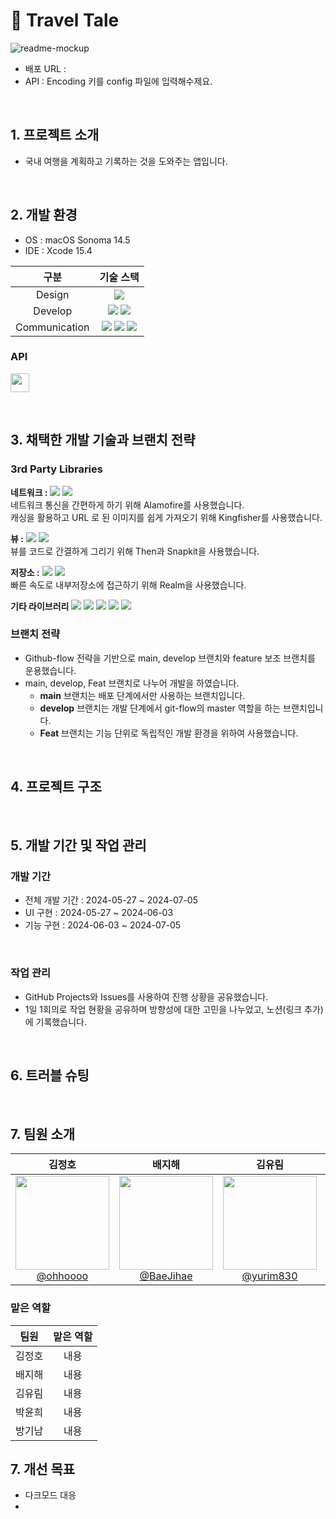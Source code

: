 # 📖 Travel Tale

![readme-mockup](https://github.com/TEAM-OMG-iOS/TravelTale/assets/157277372/8e6b5b40-75b7-413e-b6fb-b2ae1a784300)


- 배포 URL : 
- API : Encoding 키를 config 파일에 입력해수제요.

<br>

## 1. 프로젝트 소개

- 국내 여행을 계획하고 기록하는 것을 도와주는 앱입니다.

<br>


## 2. 개발 환경
- OS : macOS Sonoma 14.5
- IDE : Xcode 15.4

| 구분 | 기술 스택 |
| :-----: | :--------: |
| Design | <img src="https://img.shields.io/badge/figma-%23F24E1E.svg?style=flat-square&logo=figma&logoColor=white"> |
| Develop | <img src="https://img.shields.io/badge/Swift-F05138?style=flat-square&logo=Swift&logoColor=white"> <img src="https://img.shields.io/badge/uikit-2396F3?style=flat-square&logo=Swift&logoColor=white"> |
| Communication | <img src="https://img.shields.io/badge/Github-181717?style=flat-square&logo=Github&logoColor=white"> <img src="https://img.shields.io/badge/Git-F05032?style=flat-square&logo=git&logoColor=white"> <img src="https://img.shields.io/badge/Slack-4A154B?style=flat-square&logo=slack&logoColor=white"> |

### API
[<img src="https://github.com/TEAM-OMG-iOS/TravelTale/assets/157277372/5f5c41a9-f435-4ae0-bc78-c8a271ba2d5c" height="30">](https://api.visitkorea.or.kr/#/)


<br>

## 3. 채택한 개발 기술과 브랜치 전략

### 3rd Party Libraries

**네트워크 :**
[<img src="https://shields.io/badge/Alamofire-gray?&style=flat">](https://github.com/Alamofire/Alamofire)
[<img src="https://shields.io/badge/Kingfisher-gray?&style=flat">](https://github.com/onevcat/Kingfisher)
<br>
네트워크 통신을 간편하게 하기 위해 Alamofire를 사용했습니다. <br>
캐싱을 활용하고 URL 로 된 이미지를 쉽게 가져오기 위해 Kingfisher를 사용했습니다.
<br>

**뷰 :**
[<img src="https://shields.io/badge/Then-gray?&style=flat">](https://github.com/devxoul/Then)
[<img src="https://shields.io/badge/Snapkit-gray?&style=flat">](https://github.com/SnapKit/SnapKit)
<br>
뷰를 코드로 간결하게 그리기 위해 Then과 Snapkit을 사용했습니다.
<br>

**저장소 :**
[<img src="https://shields.io/badge/Realm-gray?&style=flat">](https://github.com/realm/realm-swift)
[<img src="https://shields.io/badge/RealmDatabase-gray?&style=flat">](https://github.com/realm/realm-swift)
<br>
빠른 속도로 내부저장소에 접근하기 위해 Realm을 사용했습니다.
<br>

**기타 라이브러리**
[<img src="https://shields.io/badge/FloatingPanel-gray?&style=flat">](https://github.com/scenee/FloatingPanel)
[<img src="https://shields.io/badge/XLPagerStrip-gray?&style=flat">](https://github.com/xmartlabs/XLPagerTabStrip)
[<img src="https://shields.io/badge/FXPageControl-gray?&style=flat">](https://github.com/nicklockwood/FXPageControl)
[<img src="https://shields.io/badge/HorizonCalendar-gray?&style=flat">](https://github.com/airbnb/HorizonCalendar)
[<img src="https://shields.io/badge/IQKeyboardManager-gray?&style=flat">](https://github.com/hackiftekhar/IQKeyboardManager)


### 브랜치 전략
- Github-flow 전략을 기반으로 main, develop 브랜치와 feature 보조 브랜치를 운용했습니다.
- main, develop, Feat 브랜치로 나누어 개발을 하였습니다.
    - **main** 브랜치는 배포 단계에서만 사용하는 브랜치입니다.
    - **develop** 브랜치는 개발 단계에서 git-flow의 master 역할을 하는 브랜치입니다.
    - **Feat** 브랜치는 기능 단위로 독립적인 개발 환경을 위하여 사용했습니다.

<br>

## 4. 프로젝트 구조



<br>



## 5. 개발 기간 및 작업 관리

### 개발 기간

- 전체 개발 기간 : 2024-05-27 ~ 2024-07-05
- UI 구현 : 2024-05-27 ~ 2024-06-03
- 기능 구현 : 2024-06-03 ~ 2024-07-05

<br>

### 작업 관리

- GitHub Projects와 Issues를 사용하여 진행 상황을 공유했습니다.
- 1일 1회의로 작업 현황을 공유하며 방향성에 대한 고민을 나누었고, 노션(링크 추가)에 기록했습니다.

<br>



## 6. 트러블 슈팅


<br>

## 7. 팀원 소개

<div align="center">

| **김정호** | **배지해** | **김유림** | **박윤희** | **방기남** |
| :------: |  :------: | :------: | :------: | :------: |
| [<img src="https://github.com/TEAM-OMG-iOS/TravelTale/assets/157277372/1a94246c-426b-44a7-bf9d-d763563f23df" height=150 width=150> <br/> @ohhoooo](https://github.com/ohhoooo) | [<img src="https://github.com/TEAM-OMG-iOS/TravelTale/assets/157277372/5e36e982-472b-45b3-a228-6da7ead20a4a" height=150 width=150> <br/> @BaeJihae](https://github.com/BaeJihae) | [<img src="https://github.com/TEAM-OMG-iOS/TravelTale/assets/157277372/f47cc3ad-0bd3-4805-bd44-16e3df0af7c7" height=150 width=150> <br/> @yurim830](https://github.com/yurim830) | [<img src="https://github.com/TEAM-OMG-iOS/TravelTale/assets/157277372/42f22024-e637-41a9-974e-993db08e4f5b" height=150 width=150> <br/> @yoon3208](https://github.com/yoon3208) | [<img src="https://github.com/TEAM-OMG-iOS/TravelTale/assets/157277372/821c54a1-49a6-4fda-a16c-06ee42755185" height=150 width=150> <br/> @Bread-kn72](https://github.com/Bread-kn72) |

</div>

### 맡은 역할

<div>
    
| **팀원** | **맡은 역할** |
| :----:| :------------------------------: |
| 김정호 | 내용 |
| 배지해 | 내용 |
| 김유림 | 내용 |
| 박윤희 | 내용 |
| 방기남 | 내용 |
    
</div>

## 7. 개선 목표
- 다크모드 대응
- 
    
    
<br>

